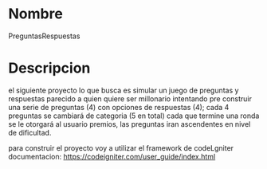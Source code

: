 # Nombre

PreguntasRespuestas

# Descripcion 

el siguiente proyecto lo que busca es simular un juego de preguntas y respuestas parecido a quien quiere ser millonario intentando  pre construir una serie de preguntas (4) con opciones de respuestas (4); cada 4 preguntas se cambiará de categoria (5 en total) cada que termine una ronda se le otorgará al usuario premios, las preguntas iran ascendentes en nivel de dificultad.

para construir el proyecto voy a utilizar el framework de codeLgniter
documentacion: https://codeigniter.com/user_guide/index.html


